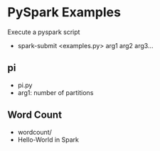 # PySpark Examples

Execute a pyspark script  
- spark-submit <examples.py> arg1 arg2 arg3...

## pi
- pi.py  
- arg1: number of partitions

## Word Count
- wordcount/
- Hello-World in Spark